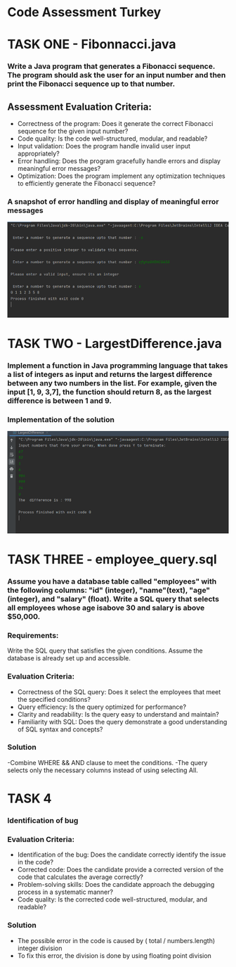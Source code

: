 # Code Assessment Turkey



# TASK ONE - Fibonnacci.java
### Write a Java program that generates a Fibonacci sequence. The program should ask the user for an input number and then print the Fibonacci sequence up to that number.

## Assessment Evaluation Criteria:
- Correctness of the program: Does it generate the correct Fibonacci sequence for the given
input number?
- Code quality: Is the code well-structured, modular, and readable?
- Input validation: Does the program handle invalid user input appropriately?
- Error handling: Does the program gracefully handle errors and display meaningful error
messages?
- Optimization: Does the program implement any optimization techniques to efficiently generate
the Fibonacci sequence?

### A snapshot of error handling and display of meaningful error messages
![image](fibonacci.png)

# TASK TWO  - LargestDifference.java
### Implement a function in Java programming language that takes a list of integers as input and returns the largest difference between any two numbers in the list. For example, given the input [1, 9, 3,7], the function should return 8, as the largest difference is between 1 and 9.
  
### Implementation of the solution
![image](largestdifference.png)
# TASK THREE - employee_query.sql


### Assume you have a database table called "employees" with the following columns: "id" (integer), "name"(text), "age" (integer), and "salary" (float). Write a SQL query that selects all employees whose age isabove 30 and salary is above $50,000.

### Requirements:
Write the SQL query that satisfies the given conditions.
Assume the database is already set up and accessible.
### Evaluation Criteria:
- Correctness of the SQL query: Does it select the employees that meet the specified conditions?
- Query efficiency: Is the query optimized for performance?
- Clarity and readability: Is the query easy to understand and maintain?
- Familiarity with SQL: Does the query demonstrate a good understanding of SQL syntax and concepts?
### Solution
-Combine WHERE && AND clause to meet the conditions.
-The query selects only the necessary columns instead of using selecting All.
# TASK 4 
### Identification of bug
### Evaluation Criteria:
- Identification of the bug: Does the candidate correctly identify the issue in the code?
- Corrected code: Does the candidate provide a corrected version of the code that calculates the
average correctly?
- Problem-solving skills: Does the candidate approach the debugging process in a systematic
manner?
- Code quality: Is the corrected code well-structured, modular, and readable?

### Solution
- The possible error in the code  is caused by  ( total / numbers.length) integer division
- To fix this error, the division is done by using floating point division






